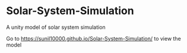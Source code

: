 # Solar-System-Simulation
A unity model of solar system simulation

Go to https://sunil10000.github.io/Solar-System-Simulation/ to view the model
